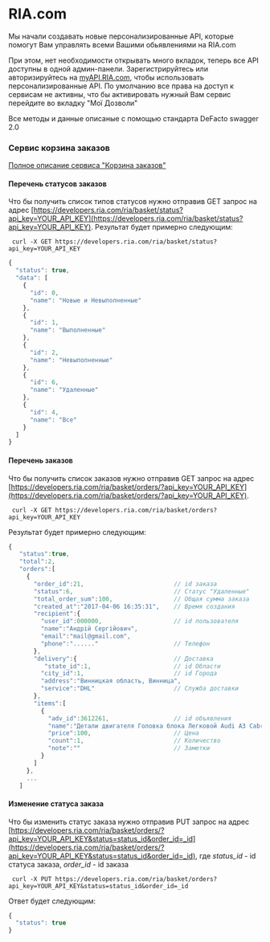 # RIA.com


Мы начали создавать новые персонализированные API, которые помогут Вам управлять всеми Вашими обьявлениями на RIA.com

При этом, нет необходимости открывать много вкладок, теперь все API доступны в одной админ-панели. 
Зарегистрируйтесь или авторизируйтесь на [myAPI.RIA.com](http://myapi.ria.com/), чтобы использовать персонализированные API.
По умолчанию все права на доступ к сервисам не активны, что бы активировать нужный Вам сервис перейдите во вкладку "Мої Дозволи"

Все методы и данные описаные с помощью стандарта DeFacto swagger 2.0


### Сервис корзина заказов 

[Полное описание сервиса  "Корзина заказов"](http://swagger.ria.com/ui/?api=/ria/basket#/basket)



#### Перечень статусов заказов

Что бы получить список типов статусов нужно отправив GET запрос на адрес [https://developers.ria.com/ria/basket/status?api_key=YOUR_API_KEY](https://developers.ria.com/ria/basket/status?api_key=YOUR_API_KEY). Результат будет примерно следующим:

 ` curl -X GET https://developers.ria.com/ria/basket/status?api_key=YOUR_API_KEY`

```javascript
{
  "status": true,
  "data": [
    {
      "id": 0,
      "name": "Новые и Невыполненные"
    },
    {
      "id": 1,
      "name": "Выполненные"
    },
    {
      "id": 2,
      "name": "Невыполненные"
    },
    {
      "id": 6,
      "name": "Удаленные"
    },
    {
      "id": 4,
      "name": "Все"
    }
  ]
}
```

#### Перечень заказов 

Что бы получить список заказов нужно отправив GET запрос на адрес [https://developers.ria.com/ria/basket/orders/?api_key=YOUR_API_KEY](https://developers.ria.com/ria/basket/orders/?api_key=YOUR_API_KEY).

 ` curl -X GET https://developers.ria.com/ria/basket/orders?api_key=YOUR_API_KEY`
 
 Результат будет примерно следующим:

```javascript
{  
   "status":true,
   "total":2,
   "orders":[  
     {  
       "order_id":21,                         // id заказа
       "status":6,                            // Статус "Удаленные"
       "total_order_sum":100,                 // Общая сумма заказа
       "created_at":"2017-04-06 16:35:31",    // Время создания
       "recipient":{  
         "user_id":000000,                    // id пользователя
         "name":"Андрій Сергійович",
         "email":"mail@gmail.com",
         "phone":"......"                     // Телефон
       },
       "delivery":{                           // Доставка
          "state_id":1,                       // id Области
         "city_id":1,                         // id Города
         "address":"Винницкая область, Винница", 
         "service":"DHL"                      // Служба доставки
       },
       "items":[  
         {  
           "adv_id":3612261,                  // id объявления
           "name":"Детали двигателя Головка блока Легковой Audi A3 Cabrio v2 v3",
           "price":100,                       // Цена
           "count":1,                         // Количество
           "note":""                          // Заметки
         }
       ]
     },
     ...
   ]
```
#### Изменение статуса заказа

Что бы изменить статус заказа нужно отправив PUT запрос на адрес [https://developers.ria.com/ria/basket/orders/?api_key=YOUR_API_KEY&status=status_id&order_id=_id](https://developers.ria.com/ria/basket/orders/?api_key=YOUR_API_KEY&status=status_id&order_id=_id), где 
*status_id* - id статуса заказа, *order_id* - id заказа

 ` curl -X PUT https://developers.ria.com/ria/basket/orders?api_key=YOUR_API_KEY&status=status_id&order_id=_id`
 
 Ответ будет следующим:
```javascript
{
  "status": true
}
```